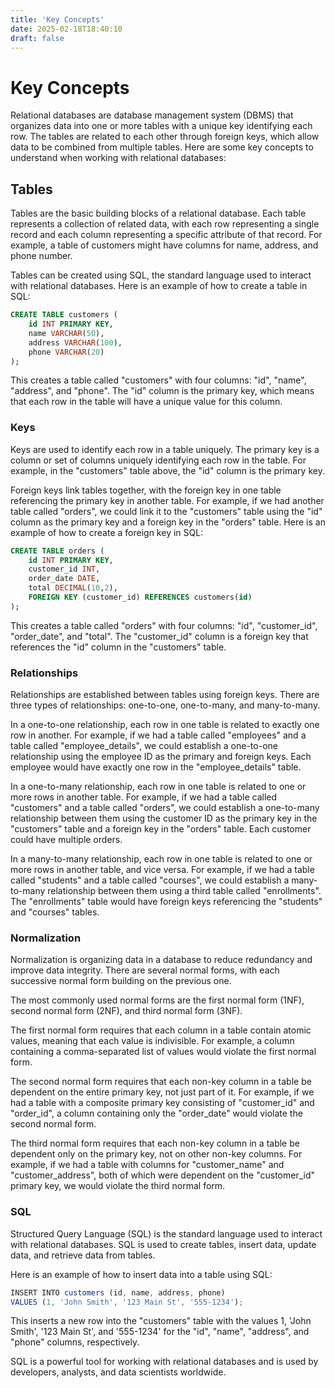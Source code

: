 ```yaml
---
title: 'Key Concepts'
date: 2025-02-18T18:40:10
draft: false
---
```


# Key Concepts

Relational databases are database management system (DBMS) that organizes data into one or more tables with a unique key identifying each row. The tables are related to each other through foreign keys, which allow data to be combined from multiple tables. Here are some key concepts to understand when working with relational databases:

## **Tables**

Tables are the basic building blocks of a relational database. Each table represents a collection of related data, with each row representing a single record and each column representing a specific attribute of that record. For example, a table of customers might have columns for name, address, and phone number.

Tables can be created using SQL, the standard language used to interact with relational databases. Here is an example of how to create a table in SQL:

```sql
CREATE TABLE customers (
	id INT PRIMARY KEY,
	name VARCHAR(50),
	address VARCHAR(100),
	phone VARCHAR(20)
);
```

This creates a table called "customers" with four columns: "id", "name", "address", and "phone". The "id" column is the primary key, which means that each row in the table will have a unique value for this column.

### **Keys**

Keys are used to identify each row in a table uniquely. The primary key is a column or set of columns uniquely identifying each row in the table. For example, in the "customers" table above, the "id" column is the primary key.

Foreign keys link tables together, with the foreign key in one table referencing the primary key in another table. For example, if we had another table called "orders", we could link it to the "customers" table using the "id" column as the primary key and a foreign key in the "orders" table. Here is an example of how to create a foreign key in SQL:

```sql
CREATE TABLE orders (
	id INT PRIMARY KEY,
	customer_id INT,
	order_date DATE,
	total DECIMAL(10,2),
	FOREIGN KEY (customer_id) REFERENCES customers(id)
);
```

This creates a table called "orders" with four columns: "id", "customer_id", "order_date", and "total". The "customer_id" column is a foreign key that references the "id" column in the "customers" table.

### **Relationships**

Relationships are established between tables using foreign keys. There are three types of relationships: one-to-one, one-to-many, and many-to-many.

In a one-to-one relationship, each row in one table is related to exactly one row in another. For example, if we had a table called "employees" and a table called "employee_details", we could establish a one-to-one relationship using the employee ID as the primary and foreign keys. Each employee would have exactly one row in the "employee_details" table.

In a one-to-many relationship, each row in one table is related to one or more rows in another table. For example, if we had a table called "customers" and a table called "orders", we could establish a one-to-many relationship between them using the customer ID as the primary key in the "customers" table and a foreign key in the "orders" table. Each customer could have multiple orders.

In a many-to-many relationship, each row in one table is related to one or more rows in another table, and vice versa. For example, if we had a table called "students" and a table called "courses", we could establish a many-to-many relationship between them using a third table called "enrollments". The "enrollments" table would have foreign keys referencing the "students" and "courses" tables.

### **Normalization**

Normalization is organizing data in a database to reduce redundancy and improve data integrity. There are several normal forms, with each successive normal form building on the previous one.

The most commonly used normal forms are the first normal form (1NF), second normal form (2NF), and third normal form (3NF).

The first normal form requires that each column in a table contain atomic values, meaning that each value is indivisible. For example, a column containing a comma-separated list of values would violate the first normal form.

The second normal form requires that each non-key column in a table be dependent on the entire primary key, not just part of it. For example, if we had a table with a composite primary key consisting of "customer_id" and "order_id", a column containing only the "order_date" would violate the second normal form.

The third normal form requires that each non-key column in a table be dependent only on the primary key, not on other non-key columns. For example, if we had a table with columns for "customer_name" and "customer_address", both of which were dependent on the "customer_id" primary key, we would violate the third normal form.

### **SQL**

Structured Query Language (SQL) is the standard language used to interact with relational databases. SQL is used to create tables, insert data, update data, and retrieve data from tables.

Here is an example of how to insert data into a table using SQL:

```jsx
INSERT INTO customers (id, name, address, phone)
VALUES (1, 'John Smith', '123 Main St', '555-1234');
```

This inserts a new row into the "customers" table with the values 1, 'John Smith', '123 Main St', and '555-1234' for the "id", "name", "address", and "phone" columns, respectively.

SQL is a powerful tool for working with relational databases and is used by developers, analysts, and data scientists worldwide.
